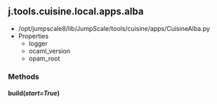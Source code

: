 <!-- toc -->
## j.tools.cuisine.local.apps.alba

- /opt/jumpscale8/lib/JumpScale/tools/cuisine/apps/CuisineAlba.py
- Properties
    - logger
    - ocaml_version
    - opam_root

### Methods

#### build(*start=True*) 

